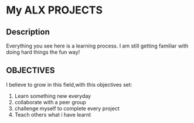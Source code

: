 # My ALX PROJECTS

## Description

Everything you see here is a learning process. I am still getting familiar with doing hard things the fun way!

## OBJECTIVES

I believe to grow in this field,with this objectives set:

1. Learn something new everyday
2. collaborate with a peer group
3. challenge myself to complete every project
4. Teach others what i have learnt
